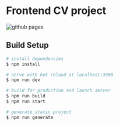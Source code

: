 # Frontend CV project

![github pages](https://github.com/haosx86/haosx86.github.io/workflows/github%20pages/badge.svg?branch=source)

## Build Setup

```bash
# install dependencies
$ npm install

# serve with hot reload at localhost:3000
$ npm run dev

# build for production and launch server
$ npm run build
$ npm run start

# generate static project
$ npm run generate
```
